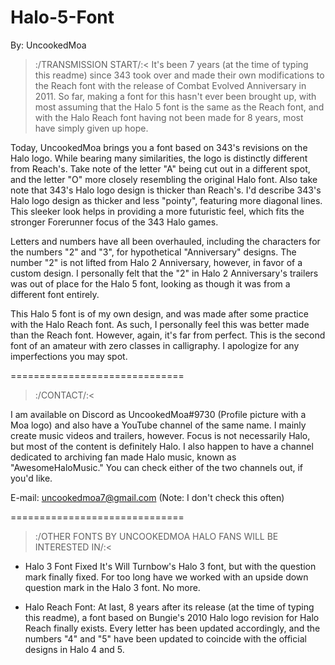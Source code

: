 # Halo-5-Font
By: UncookedMoa

>:/TRANSMISSION START/:<
It's been 7 years (at the time of typing this readme) since 343 took over and made their own modifications to the Reach font with the release of Combat Evolved Anniversary in 2011. So far, making a font for this hasn't ever been brought up, with most assuming that the Halo 5 font is the same as the Reach font, and with the Halo Reach font having not been made for 8 years, most have simply given up hope.

Today, UncookedMoa brings you a font based on 343's revisions on the Halo logo. While bearing many similarities, the logo is distinctly different from Reach's. Take note of the letter "A" being cut out in a different spot, and the letter "O" more closely resembling the original Halo font. Also take note that 343's Halo logo design is thicker than Reach's. I'd describe 343's Halo logo design as thicker and less "pointy", featuring more diagonal lines. This sleeker look helps in providing a more futuristic feel, which fits the stronger Forerunner focus of the 343 Halo games.

Letters and numbers have all been overhauled, including the characters for the numbers "2" and "3", for hypothetical "Anniversary" designs. The number "2" is not lifted from Halo 2 Anniversary, however, in favor of a custom design. I personally felt that the "2" in Halo 2 Anniversary's trailers was out of place for the Halo 5 font, looking as though it was from a different font entirely.

This Halo 5 font is of my own design, and was made after some practice with the Halo Reach font. As such, I personally feel this was better made than the Reach font. However, again, it's far from perfect. This is the second font of an amateur with zero classes in calligraphy. I apologize for any imperfections you may spot.

==============================

>:/CONTACT/:<

I am available on Discord as UncookedMoa#9730 (Profile picture with a Moa logo) and also have a YouTube channel of the same name. I mainly create music videos and trailers, however. Focus is not necessarily Halo, but most of the content is definitely Halo. I also happen to have a channel dedicated to archiving fan made Halo music, known as "AwesomeHaloMusic." You can check either of the two channels out, if you'd like.

E-mail: uncookedmoa7@gmail.com (Note: I don't check this often)

==============================

>:/OTHER FONTS BY UNCOOKEDMOA HALO FANS WILL BE INTERESTED IN/:<

- Halo 3 Font Fixed
It's Will Turnbow's Halo 3 font, but with the question mark finally fixed. For too long have we worked with an upside down question mark in the Halo 3 font. No more.

- Halo Reach Font:
At last, 8 years after its release (at the time of typing this readme), a font based on Bungie's 2010 Halo logo revision for Halo Reach finally exists. Every letter has been updated accordingly, and the numbers "4" and "5" have been updated to coincide with the official designs in Halo 4 and 5.
